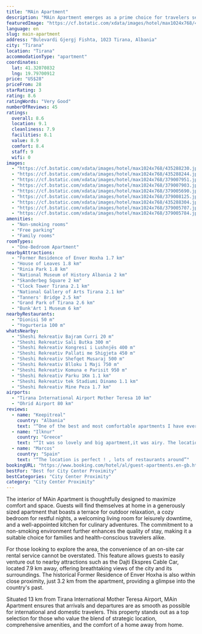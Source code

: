```yaml
---
title: "MAin Apartment"
description: "MAin Apartment emerges as a prime choice for travelers seeking comfort and convenience in the heart of Tirana."
featuredImage: "https://cf.bstatic.com/xdata/images/hotel/max1024x768/435288230.jpg?k=3e4a0e11c107d6bdffeb3374399816b1859f8ca3d8f014610dce3dfabe316f50&o=&hp=1"
language: en
slug: main-apartment
address: "Bulevardi Gjergj Fishta, 1023 Tirana, Albania"
city: "Tirana"
location: "Tirana"
accommodationType: "apartment"
coordinates:
  lat: 41.32070832
  lng: 19.79700912
price: "US$28"
priceFrom: 28
starRating: 3
rating: 8.6
ratingWords: "Very Good"
numberOfReviews: 45
ratings:
  overall: 8.6
  location: 9.1
  cleanliness: 7.9
  facilities: 8.1
  value: 8.9
  comfort: 8.4
  staff: 9
  wifi: 0
images:
  - "https://cf.bstatic.com/xdata/images/hotel/max1024x768/435288230.jpg?k=3e4a0e11c107d6bdffeb3374399816b1859f8ca3d8f014610dce3dfabe316f50&o=&hp=1"
  - "https://cf.bstatic.com/xdata/images/hotel/max1024x768/435288244.jpg?k=a8954f9404ebddb684d416316f9b3b7e16252717775a4aece602fe7cdeca19c6&o=&hp=1"
  - "https://cf.bstatic.com/xdata/images/hotel/max1024x768/379007951.jpg?k=788fbe1fbbccb010ecf2730cbb47cb5a73675a5fd7fefa4534f2ac6706453d8e&o=&hp=1"
  - "https://cf.bstatic.com/xdata/images/hotel/max1024x768/379007903.jpg?k=5355584ec7348717354eb655f39c0e5978c3467fbd738870b5ebe440780ad500&o=&hp=1"
  - "https://cf.bstatic.com/xdata/images/hotel/max1024x768/379005690.jpg?k=063075213a7d4c60c2438edf1c2ca4c326cad38ab209ca07f5014a4a3287100b&o=&hp=1"
  - "https://cf.bstatic.com/xdata/images/hotel/max1024x768/379008125.jpg?k=2da006c5a5d096ae2e147e73fa99e6a5361e59d41859af3b43c2ce5695cf01f8&o=&hp=1"
  - "https://cf.bstatic.com/xdata/images/hotel/max1024x768/435288304.jpg?k=4c3f9ed3a2fcaedf752b333ca0251386227228ab3d90cfc1636bf2ac87e3d99a&o=&hp=1"
  - "https://cf.bstatic.com/xdata/images/hotel/max1024x768/379005707.jpg?k=d55ea3efa0eeb6d601bfec7cf79d2c2ba42d56e182f5ab171bf22c230c8d0872&o=&hp=1"
  - "https://cf.bstatic.com/xdata/images/hotel/max1024x768/379005784.jpg?k=42c1256b6283acf9ef126094418f78804e6710e801d65dc269f9c4cdb919cf1f&o=&hp=1"
amenities:
  - "Non-smoking rooms"
  - "Free parking"
  - "Family rooms"
roomTypes:
  - "One-Bedroom Apartment"
nearbyAttractions:
  - "Former Residence of Enver Hoxha 1.7 km"
  - "House of Leaves 1.8 km"
  - "Rinia Park 1.8 km"
  - "National Museum of History Albania 2 km"
  - "Skanderbeg Square 2 km"
  - "Clock Tower Tirana 2.1 km"
  - "National Gallery of Arts Tirana 2.1 km"
  - "Tanners' Bridge 2.5 km"
  - "Grand Park of Tirana 2.6 km"
  - "Bunk'Art 1 Museum 6 km"
nearbyRestaurants:
  - "Dionisi 50 m"
  - "Yogurteria 100 m"
whatsNearby:
  - "Sheshi Rekreativ Bajram Curri 20 m"
  - "Sheshi Rekreativ Sali Butka 300 m"
  - "Sheshi Rekreativ Kongresi i Lushnjës 400 m"
  - "Sheshi Rekreativ Pallati me Shigjeta 450 m"
  - "Sheshi Rekreativ Shefqet Musaraj 500 m"
  - "Sheshi Rekreativ Blloku 1 Maji 750 m"
  - "Sheshi Rekreativ Komuna e Parisit 950 m"
  - "Sheshi Rekreativ Parku 1Km 1.1 km"
  - "Sheshi Rekreativ tek Stadiumi Dinamo 1.1 km"
  - "Sheshi Rekreativ Mine Peza 1.7 km"
airports:
  - "Tirana International Airport Mother Teresa 10 km"
  - "Ohrid Airport 80 km"
reviews:
  - name: "Keepitreal"
    country: "Albania"
    text: "“One of the best and most comfortable apartments I have ever seen, very clean, the balcony was huge and the view was perfect and we felt very welcome (very nice people)”"
  - name: "Ilknur"
    country: "Greece"
    text: "“It was so lovely and big apartment,it was airy. The location was pretty central.”"
  - name: "Marcos"
    country: "Spain"
    text: "“The location is perfect ! , lots of restaurants around”"
bookingURL: "https://www.booking.com/hotel/al/guest-apartments.en-gb.html?aid=8035640"
bestFor: "Best for City Center Proximity"
bestCategories: "City Center Proximity"
category: "City Center Proximity"
---
```


The interior of MAin Apartment is thoughtfully designed to maximize comfort and space. Guests will find themselves at home in a generously sized apartment that boasts a terrace for outdoor relaxation, a cozy bedroom for restful nights, a welcoming living room for leisurely downtime, and a well-appointed kitchen for culinary adventures. The commitment to a non-smoking environment further enhances the quality of stay, making it a suitable choice for families and health-conscious travelers alike.

For those looking to explore the area, the convenience of an on-site car rental service cannot be overstated. This feature allows guests to easily venture out to nearby attractions such as the Dajti Ekspres Cable Car, located 7.9 km away, offering breathtaking views of the city and its surroundings. The historical Former Residence of Enver Hoxha is also within close proximity, just 3.2 km from the apartment, providing a glimpse into the country's past.

Situated 13 km from Tirana International Mother Teresa Airport, MAin Apartment ensures that arrivals and departures are as smooth as possible for international and domestic travelers. This property stands out as a top selection for those who value the blend of strategic location, comprehensive amenities, and the comfort of a home away from home.